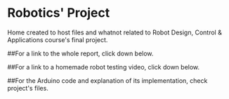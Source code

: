 # Robotics' Project
Home created to host files and whatnot related to Robot Design, Control &amp; Applications course's final project.

##For a link to the whole report, click down below.


##For a link to a homemade robot testing video, click down below.


##For the Arduino code and explanation of its implementation, check project's files.
